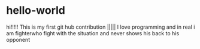 # hello-world
hi!!!!! This is my first git hub contribution |||||
I love programming and in real i am fighterwho fight with the situation and never shows his back to his opponent
